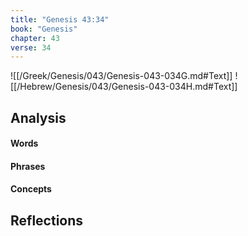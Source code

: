 ```yaml
---
title: "Genesis 43:34"
book: "Genesis"
chapter: 43
verse: 34
---
```

![[/Greek/Genesis/043/Genesis-043-034G.md#Text]]
![[/Hebrew/Genesis/043/Genesis-043-034H.md#Text]]

## Analysis

#### Words

#### Phrases

#### Concepts

## Reflections
